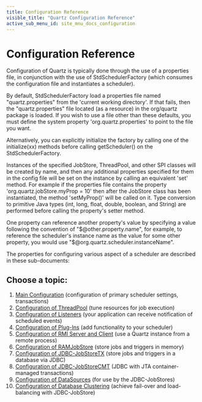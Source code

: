 ```yaml
---
title: Configuration Reference
visible_title: "Quartz Configuration Reference"
active_sub_menu_id: site_mnu_docs_configuration
---
```

# Configuration Reference

Configuration of Quartz is typically done through the use of a properties file, in conjunction with the use of
StdSchedulerFactory (which consumes the configuration file and instantiates a scheduler).


By default, StdSchedulerFactory load a properties file named "quartz.properties" from the 'current working directory'.
If that fails, then the "quartz.properties" file located (as a resource) in the org/quartz package is loaded. If you
wish to use a file other than these defaults, you must define the system property 'org.quartz.properties' to point to
the file you want.

Alternatively, you can explicitly initialize the factory by calling one of the initialize(xx) methods before
calling getScheduler() on the StdSchedulerFactory.

Instances of the specified JobStore, ThreadPool, and other SPI classes will be created by name, and then any
additional properties specified for them in the config file will be set on the instance by calling an equivalent 'set'
method. For example if the properties file contains the property 'org.quartz.jobStore.myProp = 10' then after the
JobStore class has been instantiated, the method 'setMyProp()' will be called on it. Type conversion to primitive
Java types (int, long, float, double, boolean, and String) are performed before calling the property's setter
method.

One property can reference another property's value by specifying a value following the convention of
"$@other.property.name", for example, to reference the scheduler's instance name as the value for some other property,
you would use "$@org.quartz.scheduler.instanceName".

The properties for configuring various aspect of a scheduler are described in these sub-documents:

## Choose a topic:

1. <a href="/documentation/quartz-2.4.x/configuration/ConfigMain.html">Main Configuration</a> (configuration of primary scheduler settings,
    transactions)
1. <a href="/documentation/quartz-2.4.x/configuration/ConfigThreadPool.html">Configuration of ThreadPool</a> (tune resources for job execution)
1. <a href="/documentation/quartz-2.4.x/configuration/ConfigListeners.html">Configuration of Listeners</a> (your application can receive notification of
    scheduled events)
1. <a href="/documentation/quartz-2.4.x/configuration/ConfigPlugins.html">Configuration of Plug-Ins</a> (add functionality to your scheduler)
1. <a href="/documentation/quartz-2.4.x/configuration/ConfigRMI.html">Configuration of RMI Server and Client</a> (use a Quartz instance from a remote
    process)
1. <a href="/documentation/quartz-2.4.x/configuration/ConfigRAMJobStore.html">Configuration of RAMJobStore</a> (store jobs and triggers in memory)
1. <a href="/documentation/quartz-2.4.x/configuration/ConfigJobStoreTX.html">Configuration of JDBC-JobStoreTX</a> (store jobs and triggers in a database
    via JDBC)
1. <a href="/documentation/quartz-2.4.x/configuration/ConfigJobStoreCMT.html">Configuration of JDBC-JobStoreCMT</a> (JDBC with JTA container-managed
    transactions)
1. <a href="/documentation/quartz-2.4.x/configuration/ConfigDataSources.html">Configuration of DataSources</a> (for use by the JDBC-JobStores)
1. <a href="/documentation/quartz-2.4.x/configuration/ConfigJDBCJobStoreClustering.html">Configuration of Database Clustering</a> (achieve fail-over and
    load-balancing with JDBC-JobStore)
